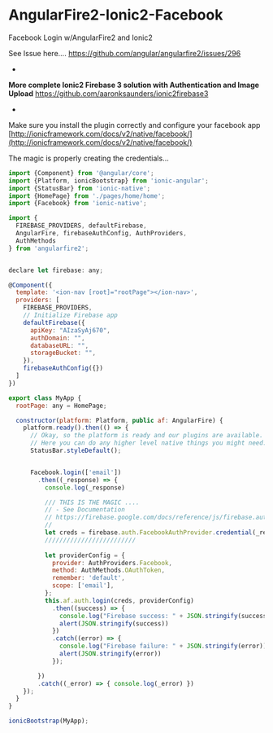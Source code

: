 # AngularFire2-Ionic2-Facebook
Facebook Login w/AngularFire2 and Ionic2

See Issue here.... https://github.com/angular/angularfire2/issues/296

-
**More complete Ionic2 Firebase 3 solution with Authentication and Image Upload**
https://github.com/aaronksaunders/ionic2firebase3

-
Make sure you install the plugin correctly and configure your facebook app
[http://ionicframework.com/docs/v2/native/facebook/](http://ionicframework.com/docs/v2/native/facebook/)

The magic is properly creating the credentials...

```Javascript
import {Component} from '@angular/core';
import {Platform, ionicBootstrap} from 'ionic-angular';
import {StatusBar} from 'ionic-native';
import {HomePage} from './pages/home/home';
import {Facebook} from 'ionic-native';

import {
  FIREBASE_PROVIDERS, defaultFirebase,
  AngularFire, firebaseAuthConfig, AuthProviders,
  AuthMethods
} from 'angularfire2';


declare let firebase: any;

@Component({
  template: '<ion-nav [root]="rootPage"></ion-nav>',
  providers: [
    FIREBASE_PROVIDERS,
    // Initialize Firebase app  
    defaultFirebase({
      apiKey: "AIzaSyAj670",
      authDomain: "",
      databaseURL: "",
      storageBucket: "",
    }),
    firebaseAuthConfig({})
  ]
})

export class MyApp {
  rootPage: any = HomePage;

  constructor(platform: Platform, public af: AngularFire) {
    platform.ready().then(() => {
      // Okay, so the platform is ready and our plugins are available.
      // Here you can do any higher level native things you might need.
      StatusBar.styleDefault();


      Facebook.login(['email'])
        .then((_response) => {
          console.log(_response)

          /// THIS IS THE MAGIC ....
          // - See Documentation
          // https://firebase.google.com/docs/reference/js/firebase.auth.FacebookAuthProvider#credential
          //
          let creds = firebase.auth.FacebookAuthProvider.credential(_response.authResponse.accessToken)
          /////////////////////////
          
          let providerConfig = {
            provider: AuthProviders.Facebook,
            method: AuthMethods.OAuthToken,
            remember: 'default',
            scope: ['email'],
          };
          this.af.auth.login(creds, providerConfig)
            .then((success) => {
              console.log("Firebase success: " + JSON.stringify(success));
              alert(JSON.stringify(success))
            })
            .catch((error) => {
              console.log("Firebase failure: " + JSON.stringify(error));
              alert(JSON.stringify(error))
            });

        })
        .catch((_error) => { console.log(_error) })
    });
  }
}

ionicBootstrap(MyApp);
```


